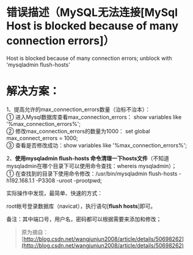 # **错误描述（MySQL无法连接\[MySql Host is blocked because of many connection errors\]）**

Host is blocked because of many connection errors; unblock with 'mysqladmin flush-hosts'

# **解决方案：**

1、提高允许的max\_connection\_errors数量（治标不治本）：  
 ① 进入Mysql数据库查看max\_connection\_errors： show variables like '%max\_connection\_errors%';  
 ② 修改max\_connection\_errors的数量为1000： set global max\_connect\_errors = 1000;  
 ③ 查看是否修改成功：show variables like '%max\_connection\_errors%';

2、**使用mysqladmin flush-hosts 命令清理一下hosts文件**（不知道mysqladmin在哪个目录下可以使用命令查找：whereis mysqladmin）；  
 ① 在查找到的目录下使用命令修改：/usr/bin/mysqladmin flush-hosts -h192.168.1.1 -P3308 -uroot -prootpwd;

实际操作中发现，最简单、快速的方式：

root帐号登录数据库（navicat），执行语句\[**flush hosts**\]即可。

备注：其中端口号，用户名，密码都可以根据需要来添加和修改；



> 原为摘自：[http://blog.csdn.net/wangjunjun2008/article/details/50698262](http://blog.csdn.net/wangjunjun2008/article/details/50698262)



